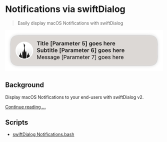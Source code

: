 # Notifications via swiftDialog

> Easily display macOS Notifications with swiftDialog

![Notification Screenshot](images/swiftDialog%20Notification.png)

## Background

Display macOS Notifications to your end-users with swiftDialog v2.

[Continue reading …](https://snelson.us/)

## Scripts
- [swiftDialog Notifications.bash](swiftDialog%20Notifications.bash)
